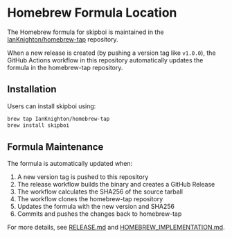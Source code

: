 # Homebrew Formula Location

The Homebrew formula for skipboi is maintained in the [IanKnighton/homebrew-tap](https://github.com/IanKnighton/homebrew-tap) repository.

When a new release is created (by pushing a version tag like `v1.0.0`), the GitHub Actions workflow in this repository automatically updates the formula in the homebrew-tap repository.

## Installation

Users can install skipboi using:

```bash
brew tap IanKnighton/homebrew-tap
brew install skipboi
```

## Formula Maintenance

The formula is automatically updated when:
1. A new version tag is pushed to this repository
2. The release workflow builds the binary and creates a GitHub Release
3. The workflow calculates the SHA256 of the source tarball
4. The workflow clones the homebrew-tap repository
5. Updates the formula with the new version and SHA256
6. Commits and pushes the changes back to homebrew-tap

For more details, see [RELEASE.md](RELEASE.md) and [HOMEBREW_IMPLEMENTATION.md](HOMEBREW_IMPLEMENTATION.md).
